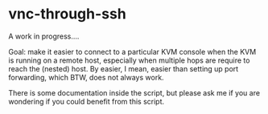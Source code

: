 # vnc-through-ssh

A work in progress....

Goal: make it easier to connect to a particular KVM console 
when the KVM is running on a remote host, especially when multiple hops are require
to reach the (nested) host.
By easier, I mean, easier than setting up port forwarding, which BTW, does not always work.

There is some documentation inside the script, but please ask me if you
are wondering if you could benefit from this script.
